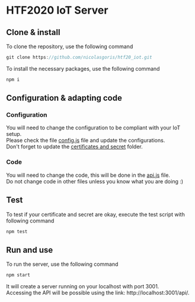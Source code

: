 # HTF2020 IoT Server
## Clone & install
To clone the repository, use the following command
```javascript
git clone https://github.com/nicolasgoris/htf20_iot.git
```
To install the necessary packages, use the following command
```javascript
npm i
```
## Configuration & adapting code
### Configuration
You will need to change the configuration to be compliant with your IoT setup.  
Please check the file [config.js](./config/config.js) file and update the configurations.  
Don't forget to update the [certificates and secret](../config) folder.
### Code
You will need to change the code, this will be done in the [api.js](./routes/api.js) file.  
Do not change code in other files unless you know what you are doing :)
## Test
To test if your certificate and secret are okay, execute the test script with following command
```javascript
npm test
```
## Run and use
To run the server, use the following command
```javascript
npm start
```
It will create a server running on your localhost with port 3001.  
Accessing the API will be possible using the link: http://localhost:3001/api/.